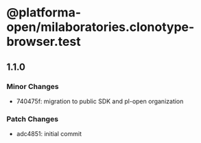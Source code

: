 # @platforma-open/milaboratories.clonotype-browser.test

## 1.1.0

### Minor Changes

- 740475f: migration to public SDK and pl-open organization

### Patch Changes

- adc4851: initial commit
